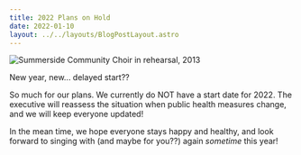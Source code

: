 ```yaml
---
title: 2022 Plans on Hold
date: 2022-01-10 
layout: ../../layouts/BlogPostLayout.astro
---
```

![Summerside Community Choir in rehearsal, 2013](/images/2013rehearsal.JPG "Summerside Community Choir in rehearsal, 2013")

New year, new... delayed start??

So much for our plans. We currently do NOT have a start date for 2022. The executive will reassess the situation when public health measures change, and we will keep everyone updated!

In the mean time, we hope everyone stays happy and healthy, and look forward to singing with (and maybe for you??) again _sometime_ this year!
